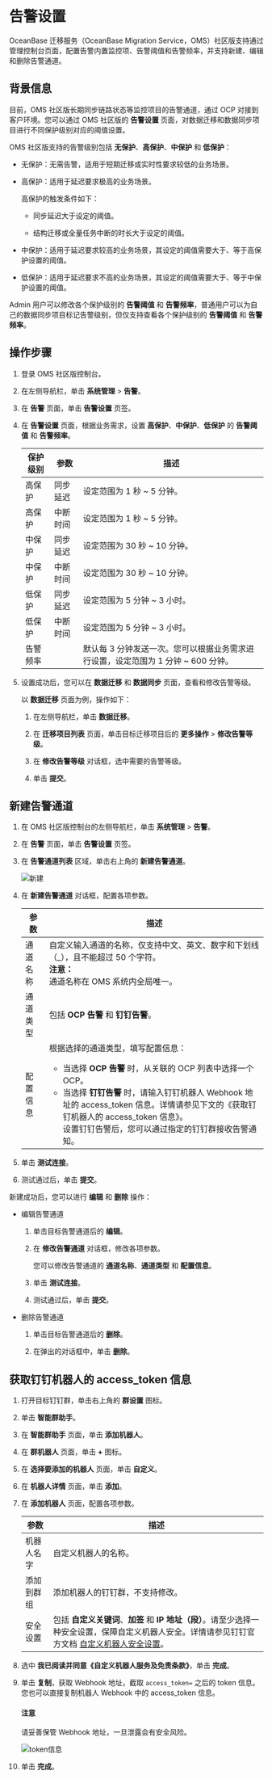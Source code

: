 # 告警设置

OceanBase 迁移服务（OceanBase Migration Service，OMS）社区版支持通过管理控制台页面，配置告警内置监控项、告警阈值和告警频率，并支持新建、编辑和删除告警通道。

## 背景信息

目前，OMS 社区版长期同步链路状态等监控项目的告警通道，通过 OCP 对接到客户环境。您可以通过 OMS 社区版的 **告警设置** 页面，对数据迁移和数据同步项目进行不同保护级别对应的阈值设置。

OMS 社区版支持的告警级别包括 **无保护**、**高保护**、**中保护** 和 **低保护**：

* 无保护：无需告警，适用于短期迁移或实时性要求较低的业务场景。

* 高保护：适用于延迟要求极高的业务场景。

  高保护的触发条件如下：

  * 同步延迟大于设定的阈值。
  
  * 结构迁移或全量任务中断的时长大于设定的阈值。

* 中保护：适用于延迟要求较高的业务场景，其设定的阈值需要大于、等于高保护设置的阈值。

* 低保护：适用于延迟要求不高的业务场景，其设定的阈值需要大于、等于中保护设置的阈值。

Admin 用户可以修改各个保护级别的 **告警阈值** 和 **告警频率**，普通用户可以为自己的数据同步项目标记告警级别，但仅支持查看各个保护级别的 **告警阈值** 和 **告警频率**。

## 操作步骤

1. 登录 OMS 社区版控制台。

2. 在左侧导航栏，单击 **系统管理** \> **告警**。

3. 在 **告警** 页面，单击 **告警设置** 页签。

4. 在 **告警设置** 页面，根据业务需求，设置 **高保护**、**中保护**、**低保护** 的 **告警阈值** 和 **告警频率**。

   | 保护级别 |  参数  |                        描述                        |
   |------|------|--------------------------------------------------|
   | 高保护  | 同步延迟 | 设定范围为 1 秒 \~ 5 分钟。                               |
   | 高保护  | 中断时间 | 设定范围为 1 秒 \~ 5 分钟。                               |
   | 中保护  | 同步延迟 | 设定范围为 30 秒 \~ 10 分钟。                             |
   | 中保护  | 中断时间 | 设定范围为 30 秒 \~ 10 分钟。                             |
   | 低保护  | 同步延迟 | 设定范围为 5 分钟 \~ 3 小时。                              |
   | 低保护  | 中断时间 | 设定范围为 5 分钟 \~ 3 小时。                              |
   | 告警频率       || 默认每 3 分钟发送一次。您可以根据业务需求进行设置，设定范围为 1 分钟 \~ 600 分钟。 |

5. 设置成功后，您可以在 **数据迁移** 和 **数据同步** 页面，查看和修改告警等级。

   以 **数据迁移** 页面为例，操作如下：

   1. 在左侧导航栏，单击 **数据迁移**。

   2. 在 **迁移项目列表** 页面，单击目标迁移项目后的 **更多操作** \> **修改告警等级**。

   3. 在 **修改告警等级** 对话框，选中需要的告警等级。

   4. 单击 **提交**。

## 新建告警通道

1. 在 OMS 社区版控制台的左侧导航栏，单击 **系统管理** \> **告警**。

2. 在 **告警** 页面，单击 **告警设置** 页签。

3. 在 **告警通道列表** 区域，单击右上角的 **新建告警通道**。

   ![新建](https://help-static-aliyun-doc.aliyuncs.com/assets/img/zh-CN/4980175261/p291330.png)

4. 在 **新建告警通道** 对话框，配置各项参数。

   |  参数  |                                                                                                                                                   描述                                                                                                                                                    |
   |------|---------------------------------------------------------------------------------------------------------------------------------------------------------------------------------------------------------------------------------------------------------------------------------------------------------|
   | 通道名称 | 自定义输入通道的名称，仅支持中文、英文、数字和下划线（_），且不能超过 50 个字符。<br>**注意：**<br>通道名称在 OMS 系统内全局唯一。                                                                                                                                                                                                                                                             |
   | 通道类型 | 包括 **OCP 告警** 和 **钉钉告警**。            |
   | 配置信息 | 根据选择的通道类型，填写配置信息： <ul><li> 当选择 **OCP 告警** 时，从关联的 OCP 列表中选择一个 OCP。   <li> 当选择 **钉钉告警** 时，请输入钉钉机器人 Webhook 地址的 access_token 信息。详情请参见下文的《获取钉钉机器人的 access_token 信息》。<br> 设置钉钉告警后，您可以通过指定的钉钉群接收告警通知。</ul>    |

5. 单击 **测试连接**。

6. 测试通过后，单击 **提交**。

新建成功后，您可以进行 **编辑** 和 **删除** 操作：

* 编辑告警通道

  1. 单击目标告警通道后的 **编辑**。

  2. 在 **修改告警通道** 对话框，修改各项参数。

     您可以修改告警通道的 **通道名称**、**通道类型** 和 **配置信息**。
  
  3. 单击 **测试连接**。
  
  4. 测试通过后，单击 **提交**。

* 删除告警通道

  1. 单击目标告警通道后的 **删除**。
  
  2. 在弹出的对话框中，单击 **删除**。

## 获取钉钉机器人的 access_token 信息

1. 打开目标钉钉群，单击右上角的 **群设置** 图标。

2. 单击 **智能群助手**。

3. 在 **智能群助手** 页面，单击 **添加机器人**。

4. 在 **群机器人** 页面，单击 **+** 图标。

5. 在 **选择要添加的机器人** 页面，单击 **自定义**。

6. 在 **机器人详情** 页面，单击 **添加**。

7. 在 **添加机器人** 页面，配置各项参数。

   |  参数   |                                                                                          描述                                                                                          |
   |-------|--------------------------------------------------------------------------------------------------------------------------------------------------------------------------------------|
   | 机器人名字 | 自定义机器人的名称。                                                                                                                                                                           |
   | 添加到群组 | 添加机器人的钉钉群，不支持修改。                                                                                                                                                                     |
   | 安全设置  | 包括 **自定义关键词**、**加签** 和 **IP 地址（段）**。请至少选择一种安全设置，保障自定义机器人安全。详情请参见钉钉官方文档 [自定义机器人安全设置](https://open.dingtalk.com/document/robots/customize-robot-security-settings)。 |

8. 选中 **我已阅读并同意《自定义机器人服务及免责条款》**，单击 **完成**。

9. 单击 **复制**，获取 Webhook 地址，截取 `access_token=` 之后的 token 信息。您也可以直接复制机器人 Webhook 中的 access_token 信息。

   <main id="notice" type='notice'>
    <h4>注意</h4>
    <p>请妥善保管 Webhook 地址，一旦泄露会有安全风险。</p>
   </main>

   ![token信息](https://help-static-aliyun-doc.aliyuncs.com/assets/img/zh-CN/7617297461/p392777.png)

10. 单击 **完成**。
